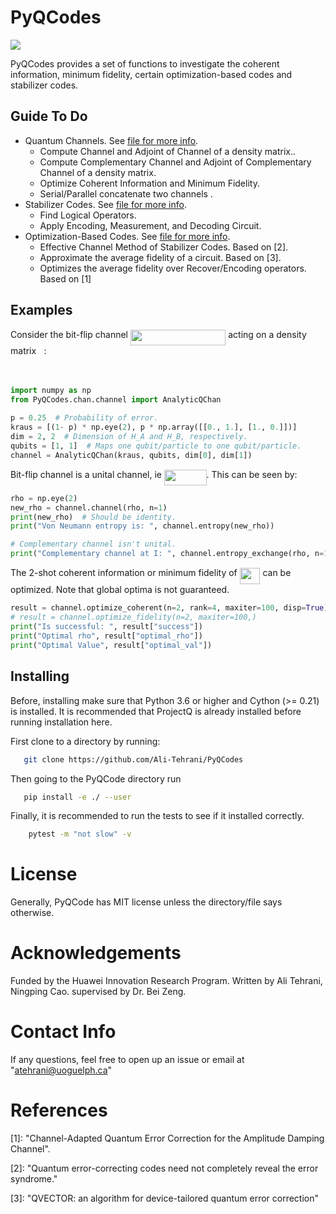 PyQCodes
========
<a href='https://docs.python.org/3.6/'><img src='https://img.shields.io/badge/python-3.6-blue.svg'></a>

PyQCodes provides a set of functions to investigate the coherent information, 
minimum fidelity, certain optimization-based codes and stabilizer codes.

Guide To Do
-----------
* Quantum Channels. See [file for more info](PyQCodes/chan/README.md).
    - Compute Channel and Adjoint of Channel of a density matrix..
    - Compute Complementary Channel and Adjoint of Complementary Channel of a
     density matrix.
    - Optimize Coherent Information and Minimum Fidelity.
    - Serial/Parallel concatenate two channels .
* Stabilizer Codes.  See [file for more info](PyQCodes/README.md).
    - Find Logical Operators.
    - Apply Encoding, Measurement, and Decoding Circuit.
* Optimization-Based Codes.  See [file for more info](PyQCodes/README.md).
    - Effective Channel Method of Stabilizer Codes. Based on [2].
    - Approximate the average fidelity of a circuit. Based on [3].
    - Optimizes the average fidelity over Recover/Encoding operators. Based on [1]


Examples
--------
Consider the bit-flip channel <img src="/tex/586f67506b794b7f68f6667f872af766.svg?invert_in_darkmode&sanitize=true" align=middle width=152.34499169999998pt height=24.65753399999998pt/> acting on a density matrix <img src="/tex/6dec54c48a0438a5fcde6053bdb9d712.svg?invert_in_darkmode&sanitize=true" align=middle width=8.49888434999999pt height=14.15524440000002pt/>:
<p align="center"><img src="/tex/783996e79c8a88c70f4d33384019d600.svg?invert_in_darkmode&sanitize=true" align=middle width=187.3080429pt height=16.438356pt/></p>
    
```python
import numpy as np
from PyQCodes.chan.channel import AnalyticQChan

p = 0.25  # Probability of error.
kraus = [(1- p) * np.eye(2), p * np.array([[0., 1.], [1., 0.]])]
dim = 2, 2  # Dimension of H_A and H_B, respectively.
qubits = [1, 1]  # Maps one qubit/particle to one qubit/particle.
channel = AnalyticQChan(kraus, qubits, dim[0], dim[1])
```

Bit-flip channel is a unital channel, ie <img src="/tex/c22b8de6e2c7b1fbfc54afac9d69fa10.svg?invert_in_darkmode&sanitize=true" align=middle width=67.64487344999999pt height=24.65753399999998pt/>. This can be seen by:

```python
rho = np.eye(2)
new_rho = channel.channel(rho, n=1)
print(new_rho)  # Should be identity.
print("Von Neumann entropy is: ", channel.entropy(new_rho))

# Complementary channel isn't unital.
print("Complementary channel at I: ", channel.entropy_exchange(rho, n=1))
```

The 2-shot coherent information or minimum fidelity of <img src="/tex/7ad25f8be4a17ae374fd499969b1ee20.svg?invert_in_darkmode&sanitize=true" align=middle width=32.73642404999999pt height=26.76175259999998pt/> can be optimized. Note that global optima is not guaranteed.

```python
result = channel.optimize_coherent(n=2, rank=4, maxiter=100, disp=True)
# result = channel.optimize_fidelity(n=2, maxiter=100,)
print("Is successful: ", result["success"])
print("Optimal rho", result["optimal_rho"])
print("Optimal Value", result["optimal_val"])
```

Installing
----------
Before, installing make sure that Python 3.6 or higher and Cython (>= 0.21) is installed. It is recommended that ProjectQ is already installed before running installation here.

First clone to a directory by running:
```bash
   git clone https://github.com/Ali-Tehrani/PyQCodes
```

Then going to the PyQCode directory run
```bash
   pip install -e ./ --user
```

Finally, it is recommended to run the tests to see if it installed correctly.

```bash
    pytest -m "not slow" -v
```

License
=======
Generally, PyQCode has MIT license unless the directory/file says otherwise.


Acknowledgements
=================
Funded by the Huawei Innovation Research Program. 
Written by Ali Tehrani, Ningping Cao. supervised by Dr. Bei Zeng.


Contact Info
============
If any questions, feel free to open up an issue or email at "atehrani@uoguelph.ca"

References
==========

[1]: "Channel-Adapted Quantum Error Correction for the Amplitude Damping Channel".

[2]: "Quantum error-correcting codes need not completely reveal the error 
syndrome."

[3]: "QVECTOR: an algorithm for device-tailored quantum error correction"
